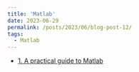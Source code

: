 ```yaml
---
title: 'Matlab'
date: 2023-06-29
permalink: /posts/2023/06/blog-post-12/
tags:
  - Matlab
---
```

- [1. A practical guide to Matlab](https://www.overleaf.com)
